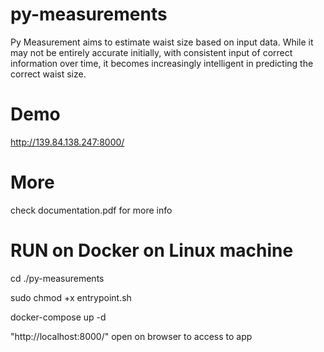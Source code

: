 # py-measurements

Py Measurement aims to estimate waist size based on input data. While it may not be entirely accurate initially, 
with consistent input of correct information over time, it becomes increasingly intelligent in predicting the correct waist size. 

# Demo
http://139.84.138.247:8000/

# More
check documentation.pdf for more info

# RUN on Docker on Linux machine

cd ./py-measurements

sudo chmod +x entrypoint.sh

docker-compose up -d

"http://localhost:8000/" open on browser to access to app

